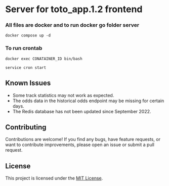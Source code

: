 # Server for toto_app.1.2 frontend
### All files are docker and to run docker go folder server
```
docker compose up -d
```
### To run crontab
```
docker exec CONATAINER_ID bin/bash

service cron start
```


## Known Issues

- Some track statistics may not work as expected.
- The odds data in the historical odds endpoint may be missing for certain days.
- The Redis database has not been updated since September 2022.

## Contributing

Contributions are welcome! If you find any bugs, have feature requests, or want to contribute improvements, please open an issue or submit a pull request.

## License

This project is licensed under the [MIT License](LICENSE).

